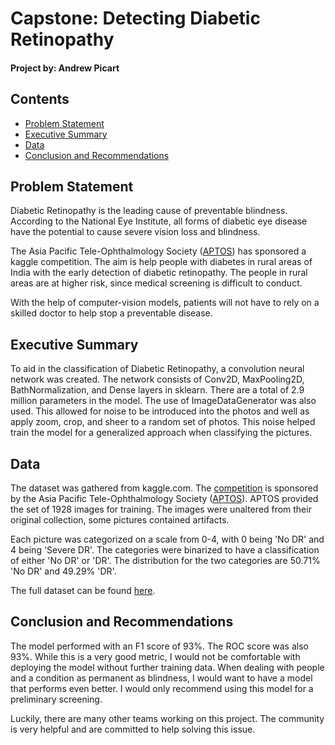 # Capstone: Detecting Diabetic Retinopathy

#### Project by: Andrew Picart

## Contents
- [Problem Statement](#Problem-Statement)
- [Executive Summary](#Executive-Summary)
- [Data](#Data)
- [Conclusion and Recommendations](#Conclusion-and-Recommendations)

## Problem Statement

Diabetic Retinopathy is the leading cause of preventable blindness. According to the National Eye Institute, all forms of diabetic eye disease have the potential to cause severe vision loss and blindness.

The Asia Pacific Tele-Ophthalmology Society ([APTOS](https://www.kaggle.com/c/aptos2019-blindness-detection/overview/aptos-2019)) has sponsored a kaggle competition. The aim is help people with diabetes in rural areas of India with the early detection of diabetic retinopathy. The people in rural areas are at higher risk, since medical screening is difficult to conduct.

With the help of computer-vision models, patients will not have to rely on a skilled doctor to help stop a preventable disease.



## Executive Summary

To aid in the classification of Diabetic Retinopathy, a convolution neural network was created.  The network consists of Conv2D, MaxPooling2D, BathNormalization, and Dense layers in sklearn. There are a total of 2.9 million parameters in the model.  The use of ImageDataGenerator was also used. This allowed for noise to be introduced into the photos and well as apply zoom, crop, and sheer to a random set of photos. This noise helped train the model for a generalized approach when classifying the pictures.



## Data

The dataset was gathered from kaggle.com. The [competition](https://www.kaggle.com/c/aptos2019-blindness-detection/overview) is sponsored by the Asia Pacific Tele-Ophthalmology Society ([APTOS](https://www.kaggle.com/c/aptos2019-blindness-detection/overview/aptos-2019)). APTOS provided the set of 1928 images for training. The images were unaltered from their original collection, some pictures contained artifacts.

Each picture was categorized on a scale from 0-4, with 0 being 'No DR' and 4 being 'Severe DR'. The categories were binarized to have a classification of either 'No DR' or 'DR'. The distribution for the two categories are 50.71% 'No DR' and 49.29% 'DR'.

The full dataset can be found [here](https://www.kaggle.com/c/aptos2019-blindness-detection/data).

## Conclusion and Recommendations

The model performed with an F1 score of 93%. The ROC score was also 93%. While this is a very good metric, I would not be comfortable with deploying the model without further training data. When dealing with people and a condition as permanent as blindness, I would want to have a model that performs even better. I would only recommend using this model for a preliminary screening.

Luckily, there are many other teams working on this project. The community is very helpful and are committed to help solving this issue.
